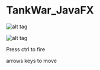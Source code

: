 # TankWar_JavaFX

![alt tag](https://cloud.githubusercontent.com/assets/4637375/10487953/71a55b8e-7264-11e5-8db6-6147c50ccd90.png)

![alt tag](https://cloud.githubusercontent.com/assets/4637375/10487954/71a57632-7264-11e5-8210-deb481c4c732.png)

Press ctrl to fire

arrows keys to move

